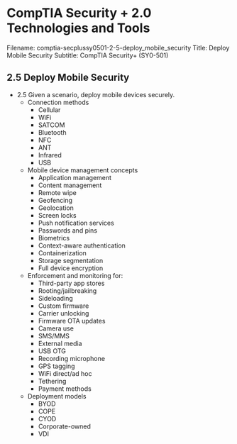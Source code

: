 CompTIA Security + 2.0 Technologies and Tools
============================================================

Filename: comptia-secplussy0501-2-5-deploy_mobile_security
Title: Deploy Mobile Security
Subtitle: CompTIA Security+ \(SY0-501\)

2.5 Deploy Mobile Security
------------------------------------------------------------
* 2.5 Given a scenario, deploy mobile devices securely.
	+ Connection methods
		- Cellular
		- WiFi
		- SATCOM
		- Bluetooth
		- NFC
		- ANT
		- Infrared
		- USB
	+ Mobile device management concepts
		- Application management
		- Content management
		- Remote wipe
		- Geofencing
		- Geolocation
		- Screen locks
		- Push notification services
		- Passwords and pins
		- Biometrics
		- Context-aware authentication
		- Containerization
		- Storage segmentation
		- Full device encryption
	+ Enforcement and monitoring for:
		- Third-party app stores
		- Rooting/jailbreaking
		- Sideloading
		- Custom firmware
		- Carrier unlocking
		- Firmware OTA updates
		- Camera use
		- SMS/MMS
		- External media
		- USB OTG
		- Recording microphone
		- GPS tagging
		- WiFi direct/ad hoc
		- Tethering
		- Payment methods
	+ Deployment models
		- BYOD
		- COPE
		- CYOD
		- Corporate-owned
		- VDI